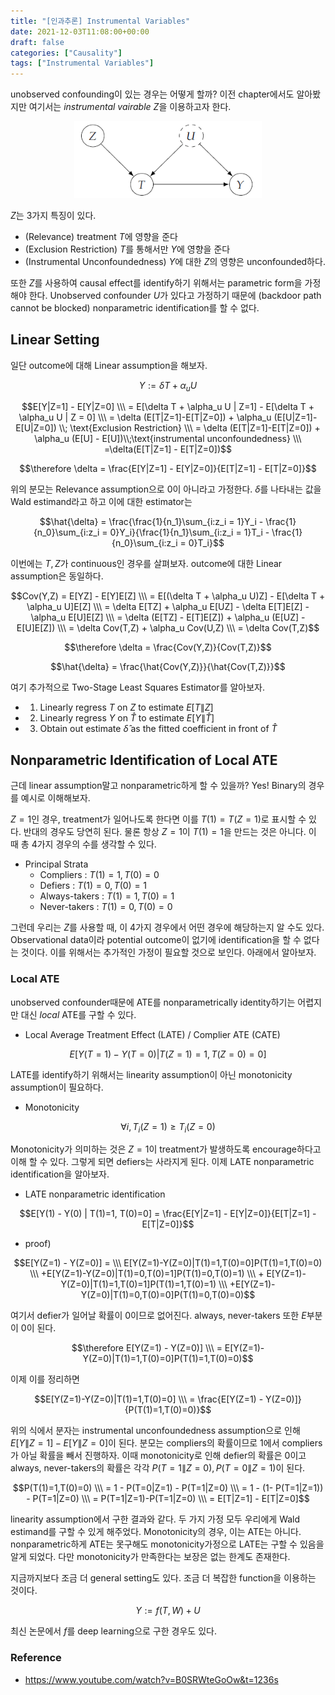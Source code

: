 ```yaml
---
title: "[인과추론] Instrumental Variables"
date: 2021-12-03T11:08:00+00:00
draft: false
categories: ["Causality"]
tags: ["Instrumental Variables"]
---
```


unobserved confounding이 있는 경우는 어떻게 할까? 이전 chapter에서도 알아봤지만 여기서는 *instrumental vairable* $Z$을 이용하고자 한다.

<!--more-->

<center>
    <img src="https://github.com/minsoo9506/blog/blob/master/static/blog-imgs/Lec_08_01.PNG?raw=true"  width="300">
</center>

$Z$는 3가지 특징이 있다.
- (Relevance) treatment $T$에 영향을 준다
- (Exclusion Restriction) $T$를 통해서만 $Y$에 영향을 준다
- (Instrumental Unconfoundedness) $Y$에 대한 $Z$의 영향은 unconfounded하다.

또한 $Z$를 사용하여 causal effect를 identify하기 위해서는 parametric form을 가정해야 한다. Unobserved confounder $U$가 있다고 가정하기 때문에 (backdoor path cannot be blocked) nonparametric identification를 할 수 없다.

## Linear Setting
일단 outcome에 대해 Linear assumption을 해보자.

$$Y := \delta T + \alpha_u U$$

$$E[Y|Z=1] - E[Y|Z=0] \\\ = E[\delta T + \alpha_u U | Z=1] - E[\delta T + \alpha_u U | Z = 0] \\\ = \delta (E[T|Z=1]-E[T|Z=0]) + \alpha_u (E[U|Z=1]-E[U|Z=0]) \\; \text{Exclusion Restriction} \\\ = \delta (E[T|Z=1]-E[T|Z=0]) + \alpha_u (E[U] - E[U])\\;\text{instrumental unconfoundedness} \\\ =\delta(E[T|Z=1] - E[T|Z=0])$$

$$\therefore \delta = \frac{E[Y|Z=1] - E[Y|Z=0]}{E[T|Z=1] - E[T|Z=0]}$$

위의 분모는 Relevance assumption으로 0이 아니라고 가정한다. $\delta$를 나타내는 값을 Wald estimand라고 하고 이에 대한 estimator는

$$\hat{\delta} = \frac{\frac{1}{n_1}\sum_{i:z_i = 1}Y_i - \frac{1}{n_0}\sum_{i:z_i = 0}Y_i}{\frac{1}{n_1}\sum_{i:z_i = 1}T_i - \frac{1}{n_0}\sum_{i:z_i = 0}T_i}$$

이번에는 $T,Z$가 continuous인 경우를 살펴보자. outcome에 대한 Linear assumption은 동일하다.

$$Cov(Y,Z) = E[YZ] - E[Y]E[Z] \\\ = E[(\delta T + \alpha_u U)Z] - E[\delta T + \alpha_u U]E[Z] \\\ = \delta E[TZ] + \alpha_u E[UZ] - \delta E[T]E[Z] - \alpha_u E[U]E[Z] \\\ = \delta (E[TZ] - E[T]E[Z]) + \alpha_u (E[UZ] - E[U]E[Z]) \\\ = \delta Cov(T,Z) + \alpha_u Cov(U,Z) \\\ = \delta Cov(T,Z)$$

$$\therefore \delta = \frac{Cov(Y,Z)}{Cov(T,Z)}$$

$$\hat{\delta} = \frac{\hat{Cov(Y,Z)}}{\hat{Cov(T,Z)}}$$

여기 추가적으로 Two-Stage Least Squares Estimator를 알아보자.
- 1. Linearly regress $T$ on $Z$ to estimate $E[T\|Z]$
- 2. Linearly regress $Y$ on $\hat{T}$ to estimate $E[Y\|\hat{T}]$
- 3. Obtain out estimate $\hat{\delta}$ as the fitted coefficient in front of $\hat{T}$

## Nonparametric Identification of Local ATE
근데 linear assumption말고 nonparametric하게 할 수 있을까? Yes! Binary의 경우를 예시로 이해해보자.

$Z=1$인 경우, treatment가 일어나도록 한다면 이를 $T(1)=T(Z=1)$로 표시할 수 있다. 반대의 경우도 당연히 된다. 물론 항상 $Z=1$이 $T(1)=1$을 만드는 것은 아니다. 이 때 총 4가지 경우의 수를 생각할 수 있다.

- Principal Strata
  - Compliers : $T(1)=1,T(0)=0$
  - Defiers : $T(1)=0,T(0)=1$
  - Always-takers : $T(1)=1,T(0)=1$
  - Never-takers : $T(1)=0,T(0)=0$

그런데 우리는 $Z$를 사용할 때, 이 4가지 경우에서 어떤 경우에 해당하는지 알 수도 있다. Observational data이라 potential outcome이 없기에 identification을 할 수 없다는 것이다. 이를 위해서는 추가적인 가정이 필요할 것으로 보인다. 아래에서 알아보자.

### Local ATE
unobserved confounder때문에 ATE를 nonparametrically identity하기는 어렵지만 대신 *local* ATE를 구할 수 있다.

- Local Average Treatment Effect (LATE) / Complier ATE (CATE)

$$E[Y(T=1) - Y(T=0) | T(Z=1)=1, T(Z=0)=0]$$

LATE를 identify하기 위해서는 linearity assumption이 아닌 monotonicity assumption이 필요하다.

- Monotonicity

$$\forall i, T_i (Z=1) \ge T_i (Z=0)$$

Monotonicity가 의미하는 것은 $Z=1$이 treatment가 발생하도록 encourage하다고 이해 할 수 있다. 그렇게 되면 defiers는 사라지게 된다. 이제 LATE nonparametric identification을 알아보자.

- LATE nonparametric identification

$$E[Y(1) - Y(0) | T(1)=1, T(0)=0] = \frac{E[Y|Z=1] - E[Y|Z=0]}{E[T|Z=1] - E[T|Z=0]}$$

- proof)

$$E[Y(Z=1) - Y(Z=0)] = \\\ E[Y(Z=1)-Y(Z=0)|T(1)=1,T(0)=0]P(T(1)=1,T(0)=0) \\\ +E[Y(Z=1)-Y(Z=0)|T(1)=0,T(0)=1]P(T(1)=0,T(0)=1) \\\ + E[Y(Z=1)-Y(Z=0)|T(1)=1,T(0)=1]P(T(1)=1,T(0)=1) \\\ +E[Y(Z=1)-Y(Z=0)|T(1)=0,T(0)=0]P(T(1)=0,T(0)=0)$$

여기서 defier가 일어날 확률이 0이므로 없어진다. always, never-takers 또한 $E$부분이 0이 된다.

$$\therefore E[Y(Z=1) - Y(Z=0)] \\\ = E[Y(Z=1)-Y(Z=0)|T(1)=1,T(0)=0]P(T(1)=1,T(0)=0)$$

이제 이를 정리하면

$$E[Y(Z=1)-Y(Z=0)|T(1)=1,T(0)=0] \\\ = \frac{E[Y(Z=1) - Y(Z=0)]}{P(T(1)=1,T(0)=0)}$$

위의 식에서 분자는 instrumental unconfoundedness assumption으로 인해 $E[Y\|Z=1] - E[Y\|Z=0]$이 된다. 분모는 compliers의 확률이므로 1에서 compliers가 아닐 확률을 빼서 진행하자. 이때 monotonicity로 인해 defier의 확률은 0이고 always, never-takers의 확률은 각각 $P(T=1\|Z=0),P(T=0\|Z=1)$이 된다.

$$P(T(1)=1,T(0)=0) \\\ = 1 - P(T=0|Z=1) -  P(T=1|Z=0) \\\ = 1 - (1- P(T=1|Z=1)) - P(T=1|Z=0) \\\ = P(T=1|Z=1)-P(T=1|Z=0) \\\ = E[T|Z=1] - E[T|Z=0]$$

linearity assumption에서 구한 결과와 같다. 두 가지 가정 모두 우리에게 Wald estimand를 구할 수 있게 해주었다. Monotonicity의 경우, 이는 ATE는 아니다.  nonparametric하게 ATE는 못구해도 monotonicity가정으로 LATE는 구할 수 있음을 알게 되었다. 다만 monotonicity가 만족한다는 보장은 없는 한계도 존재한다.

지금까지보다 조금 더 general setting도 있다. 조금 더 복잡한 function을 이용하는 것이다.

$$Y:=f(T,W)+U$$

최신 논문에서 $f$를 deep learning으로 구한 경우도 있다.

### Reference
- https://www.youtube.com/watch?v=B0SRWteGoOw&t=1236s